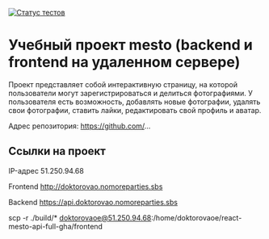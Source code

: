 [![Статус тестов](../../actions/workflows/tests.yml/badge.svg)](../../actions/workflows/tests.yml)

# Учебный проект mesto (backend и frontend на удаленном сервере)
Проект представляет собой интерактивную страницу, на которой пользователи могут зарегистрироваться и делиться фотографиями. У пользователя есть возможность, добавлять новые фотографии, удалять свои фотографии, ставить лайки, редактировать свой профиль и аватар.
  

Адрес репозитория: https://github.com/...

## Ссылки на проект

IP-адрес 51.250.94.68

Frontend http://doktorovao.nomoreparties.sbs

Backend https://api.doktorovao.nomoreparties.sbs

scp -r ./build/* doktorovaoe@51.250.94.68:/home/doktorovaoe/react-mesto-api-full-gha/frontend